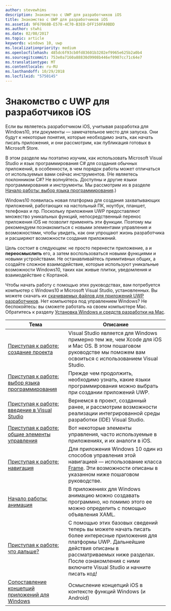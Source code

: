 ```yaml
---
author: stevewhims
description: Знакомство с UWP для разработчиков iOS
title: Знакомство с UWP для разработчиков iOS
ms.assetid: 9F67068B-E578-4C70-B3E0-DFF150FA9BDD
ms.author: stwhi
ms.date: 02/08/2017
ms.topic: article
keywords: windows 10, uwp
ms.localizationpriority: medium
ms.openlocfilehash: 485dc6f93cb0fd83601b3202ef9965e625b2a0b4
ms.sourcegitcommit: 753e0a7160a88830d9908b446ef0907cc71c64e7
ms.translationtype: MT
ms.contentlocale: ru-RU
ms.lasthandoff: 10/29/2018
ms.locfileid: "5750145"
---
```

# <a name="getting-started-with-uwp-for-ios-developers"></a>Знакомство с UWP для разработчиков iOS


Если вы являетесь разработчиком iOS, учитывая разработка для Windows10, эти документы — замечательное место для запуска. Они будут к некоторые понятия, которые необходимо знать, как начать писать приложения, и они рассмотрим, как публикация готовых в Microsoft Store.

В этом разделе мы поэтапно изучим, как использовать Microsoft Visual Studio и язык программирования C# для создания обычных приложений, в особенности, в чем порядок работы может отличаться от используемых вами сейчас инструментов. (Не являетесь поклонником C#? Не волнуйтесь. Доступны и другие языки программирования и инструменты. Мы рассмотрим их в разделе [Начало работы: выбор языка программирования](getting-started-choosing-a-programming-language.md).)

Windows10 появилась новая платформа для создания захватывающих приложений, работающих на настольный ПК, ноутбук, планшет, телефонах и пр. Поскольку приложения UWP предоставляют множество уникальных функций, непосредственный перенос приложения iOS не позволит применять эти функции. Поэтому мы рекомендуем познакомиться с новыми элементами управления и возможностями, чтобы увидеть, как они упрощают жизнь разработчика и расширяют возможности создания приложений.

Цель состоит в следующем: не просто перенести приложение, а и **переосмыслить** его, а затем воспользоваться новыми функциями и новыми устройствами. Не останавливайтесь примитивных общих, а создайте сложное взаимодействие, которые используют уникальные возможности Windows10, таких как живые плитки, уведомления и взаимодействие с Кортаной.

Чтобы начать работу с помощью этих руководствах, вам потребуется компьютер с Windows10 и Microsoft Visual Studio, установленных. Вы можете скачать их [скачиваемых файлов для приложений UWP разработчиков](https://developer.microsoft.com/en-us/windows/downloads). Нет компьютера под управлением Windows? Не беспокойтесь: вы сможете работать на своем компьютере Mac. Обратитесь к разделу [Установка Windows и средств разработки на Mac](setting-up-your-mac-with-windows-10.md).

| Тема | Описание |
|-------|-------------|
| [Приступая к работе: создание проекта](getting-started-creating-a-project.md) | Visual Studio является для Windows примерно тем же, чем Xcode для iOS и Mac OS. В этом пошаговом руководстве мы поможем вам освоиться с использованием Visual Studio. |
| [Приступая к работе: выбор языка программирования](getting-started-choosing-a-programming-language.md) | Прежде чем продолжить, необходимо узнать, какие языки программирования можно выбрать при создании приложений UWP. |
| [Приступая к работе: введение в Visual Studio](getting-started-getting-around-in-visual-studio.md) | Вернемся в проект, созданный ранее, и рассмотрим возможности реализации интегрированной среды разработки (IDE) Visual Studio. |
| [Приступая к работе: общие элементы управления](getting-started-common-controls.md) | Вот некоторые элементы управления, часто используемые в приложениях, и их аналоги в iOS. |
| [Приступая к работе: навигация](getting-started-navigation.md) | Для приложения Windows 10 один из способов управления этой навигацией — использование класса [Frame](https://msdn.microsoft.com/library/windows/apps/br242682). Эти возможности описаны в указанном ниже пошаговом руководстве. |
| [Начало работы: анимация](getting-started-animation.md) | В приложениях для Windows анимацию можно создавать программно, но помимо этого ее можно определить с помощью объявления XAML. |
| [Приступая к работе: что дальше?](getting-started-what-next.md) | С помощью этих базовых сведений теперь вы можете начать писать более интересные приложения для платформы UWP. Дальнейшие действия описаны в рассматриваемых ниже разделах. После ознакомления с ними включите Visual Studio и начните писать код! |
| [Сопоставление концепций приложений для Windows](https://msdn.microsoft.com//windows/uwp/porting/android-ios-uwp-map) | Осмысление концепций iOS в контексте функций Windows (и Android) |

 

 

 
